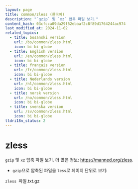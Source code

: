 ```yaml
---
layout: page
title: common/zless (한국어)
description: "`gzip` 및 `xz` 압축 파일 보기."
content_hash: 03cfcca09da29f52ebaaf2c8f89d1764244ac974
last_modified_at: 2024-11-02
related_topics:
  - title: bosanski version
    url: /bs/common/zless.html
    icon: bi bi-globe
  - title: English version
    url: /en/common/zless.html
    icon: bi bi-globe
  - title: français version
    url: /fr/common/zless.html
    icon: bi bi-globe
  - title: Nederlands version
    url: /nl/common/zless.html
    icon: bi bi-globe
  - title: norsk version
    url: /no/common/zless.html
    icon: bi bi-globe
  - title: svenska version
    url: /sv/common/zless.html
    icon: bi bi-globe
tldri18n_status: 2
---
```

# zless

`gzip` 및 `xz` 압축 파일 보기.
더 많은 정보: <https://manned.org/zless>.

- `gzip`으로 압축된 파일을 `less`로 페이지 단위로 보기:

`zless `<span class="tldr-var badge badge-pill bg-dark-lm bg-white-dm text-white-lm text-dark-dm font-weight-bold">파일.txt.gz</span>
